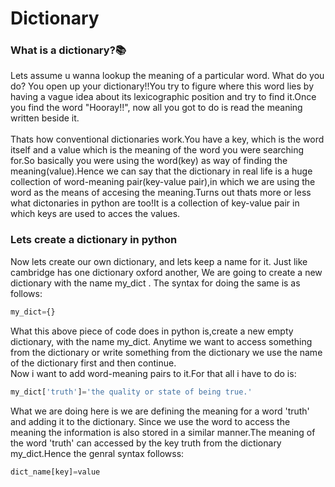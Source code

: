 # Dictionary
### What is a dictionary?:books:
Lets assume u wanna lookup the meaning of a particular word. What do you do? You open up your dictionary!!You try to figure where this word lies by having a vague idea about its lexicographic position and try to find it.Once you find the word "Hooray!!", now all you got to do is read the meaning written beside it.<br><br>
Thats how conventional dictionaries work.You have a key, which is the word itself and a value which is the meaning of the word you were searching for.So basically you were using the word(key) as way of finding the meaning(value).Hence we can say that the dictionary in real life is a huge collection of word-meaning pair(key-value pair),in which we are using the word as the means of accesing the meaning.Turns out thats more or less what dictonaries in python are too!It is a collection of key-value pair in which keys are used to acces the values.

### Lets create a dictionary in python

Now lets create our own dictionary, and lets keep a name for it. Just like cambridge has one dictionary oxford another, We are going to create a new dictionary with the name my_dict . The syntax for doing the same is as follows:
```python
my_dict={}
```
What this above piece of code does in python is,create a new empty dictionary, with the name my_dict. Anytime we want to access something from the dictionary or write something from the dictionary we use the name of the dictionary first and then continue.<br>
Now i want to add word-meaning pairs to it.For that all i have to do is:
```python
my_dict['truth']='the quality or state of being true.'
```
What we are doing here is we are defining the meaning for a word 'truth' and adding it to the dictionary. Since we use the word to access the meaning the information is also stored in a similar manner.The meaning of the word 'truth' can accessed by the key truth from the dictionary my_dict.Hence the genral syntax followss:
```python
dict_name[key]=value
```
